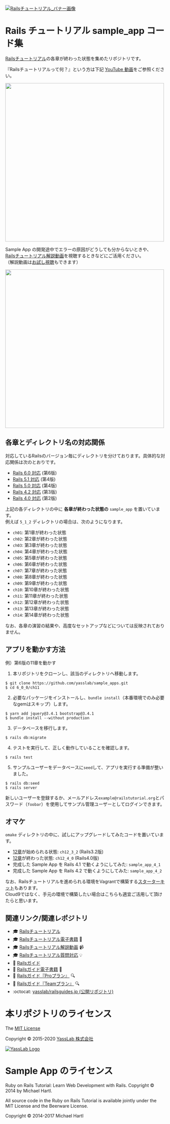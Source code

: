 [![Railsチュートリアル_バナー画像](http://yasslab.jp/img/header-railstutorial.png)](https://railstutorial.jp/)

# Rails チュートリアル sample_app コード集

[Railsチュートリアル](https://railstutorial.jp/)の各章が終わった状態を集めたリポジトリです。   

『Railsチュートリアルって何？』という方は下記 [YouTube 動画](https://www.youtube.com/watch?v=spbKJhPBGok)をご参照ください。

<a href="https://www.youtube.com/watch?v=spbKJhPBGok"><img src="https://i.gyazo.com/b1438c5a2a9174c7c9c0714287a72761.jpg" width="500px"></a>

Sample App の開発途中でエラーの原因がどうしても分からないときや、   
[Railsチュートリアル解説動画](https://railstutorial.jp/screencast)を視聴するときなどにご活用ください。   
（解説動画は[お試し視聴](https://railstutorial.jp/trial)もできます）

<a href="https://railstutorial.jp/trial"><img src="https://i.gyazo.com/aa8aab4e0428dee5ae91d236dcba5e8b.png" width="500px"></a>

## 各章とディレクトリ名の対応関係

対応しているRailsのバージョン毎にディレクトリを分けております。具体的な対応関係は次のとおりです。

- [Rails 6.0 対応](https://github.com/yasslab/sample_apps/tree/master/6_0_0) (第6版)
- [Rails 5.1 対応](https://github.com/yasslab/sample_apps/tree/master/5_1_2) (第4版)
- [Rails 5.0 対応](https://github.com/yasslab/sample_apps/tree/master/5_0_0_1) (第4版)
- [Rails 4.2 対応](https://github.com/yasslab/sample_apps/tree/master/4_2_2) (第3版)
- [Rails 4.0 対応](https://github.com/yasslab/sample_apps/tree/master/4_0_5) (第2版)

上記の各ディレクトリの中に **各章が終わった状態の** `sample_app` を置いています。   
例えば `5_1_2` ディレクトリの場合は、次のようになります。

- `ch01`: 第1章が終わった状態
- `ch02`: 第2章が終わった状態
- `ch03`: 第3章が終わった状態
- `ch04`: 第4章が終わった状態
- `ch05`: 第5章が終わった状態
- `ch06`: 第6章が終わった状態
- `ch07`: 第7章が終わった状態
- `ch08`: 第8章が終わった状態
- `ch09`: 第9章が終わった状態
- `ch10`: 第10章が終わった状態
- `ch11`: 第11章が終わった状態
- `ch12`: 第12章が終わった状態
- `ch13`: 第13章が終わった状態
- `ch14`: 第14章が終わった状態

なお、各章の演習の結果や、高度なセットアップなどについては反映されておりません。

## アプリを動かす方法
例）第6版の11章を動かす
1. 本リポジトリをクローンし、該当のディレクトリへ移動します。
```
$ git clone https://github.com/yasslab/sample_apps.git
$ cd 6_0_0/ch11
```
2. 必要なパッケージをインストールし、`bundle install`（本番環境でのみ必要なgemはスキップ）します。
```
$ yarn add jquery@3.4.1 bootstrap@3.4.1
$ bundle install --without production
```
3. データベースを移行します。
```
$ rails db:migrate
```
4. テストを実行して、正しく動作していることを確認します。
```
$ rails test
```
5. サンプルユーザーをデータベースに`seed`して、アプリを実行する準備が整いました。
```
$ rails db:seed
$ rails server
```
新しいユーザーを登録するか、メールアドレス`example@railstutorial.org`とパスワード（`foobar`）を使用してサンプル管理ユーザーとしてログインできます。

## オマケ

`omake` ディレクトリの中に、試しにアップグレードしてみたコードを置いています。

- [12章](https://railstutorial.jp/chapters/supplement?version=3.2#top)が始められる状態: `ch12_3_2` (Rails3.2版)
- [12章](https://railstutorial.jp/chapters/supplement?version=3.2#top)が終わった状態: `ch12_4_0` (Rails4.0版)
- 完成した Sample App を Rails 4.1 で動くようにしてみた: `sample_app_4_1`
- 完成した Sample App を Rails 4.2 で動くようにしてみた: `sample_app_4_2`

なお、Railsチュートリアルを進められる環境をVagrantで構築する[スターターキット](https://github.com/yasslab/railstutorial.jp_starter_kit)もあります。    
Cloud9ではなく、手元の環境で構築したい場合はこちらも適宜ご活用して頂けたらと思います。


## 関連リンク/関連レポジトリ

- 🎓 [Railsチュートリアル](https://railstutorial.jp)
- 🎓 [Railsチュートリアル電子書籍](https://railstutorial.jp/#ebook) 📖
- 🎓 [Railsチュートリアル解説動画](https://railstutorial.jp/screencast) 📹
- 🎓 [Railsチュートリアル質問対応](https://railstutorial.jp/#learn-by) 💡
- 📕 [Railsガイド](https://railsguides.jp)
- 📕 [Railsガイド電子書籍](https://railsguides.jp/ebook) 📖
- 📕 [Railsガイド『Proプラン』](https://railsguides.jp/pro) 🔍
- 📕 [Railsガイド『Teamプラン』](https://railsguides.jp/pro) 🔍
- :octocat: [yasslab/railsguides.jp (公開リポジトリ)](https://github.com/yasslab/railsguides.jp)

# 本リポジトリのライセンス

The [MIT License](https://ja.wikipedia.org/wiki/MIT_License)

Copyright &copy; 2015-2020 [YassLab 株式会社](https://yasslab.jp)

[![YassLab Logo](https://yasslab.jp/img/logos/800x200.png)](https://yasslab.jp)

# Sample App のライセンス

Ruby on Rails Tutorial: Learn Web Development with Rails. Copyright © 2014 by Michael Hartl.

All source code in the Ruby on Rails Tutorial is available jointly under the MIT License and the Beerware License.

Copyright &copy; 2014-2017 Michael Hartl

